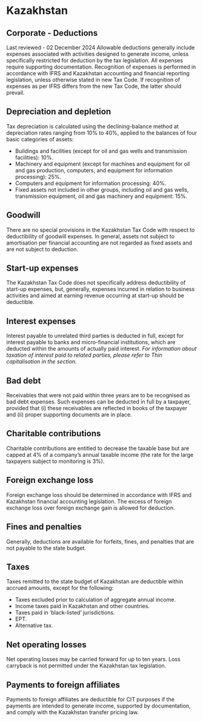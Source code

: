 # Kazakhstan
## Corporate - Deductions
Last reviewed - 02 December 2024
Allowable deductions generally include expenses associated with activities designed to generate income, unless specifically restricted for deduction by the tax legislation. All expenses require supporting documentation.
Recognition of expenses is performed in accordance with IFRS and Kazakhstan accounting and financial reporting legislation, unless otherwise stated in new Tax Code. If recognition of expenses as per IFRS differs from the new Tax Code, the latter should prevail.
## Depreciation and depletion
Tax depreciation is calculated using the declining-balance method at depreciation rates ranging from 10% to 40%, applied to the balances of four basic categories of assets:
  * Buildings and facilities (except for oil and gas wells and transmission facilities): 10%.
  * Machinery and equipment (except for machines and equipment for oil and gas production, computers, and equipment for information processing): 25%.
  * Computers and equipment for information processing: 40%.
  * Fixed assets not included in other groups, including oil and gas wells, transmission equipment, oil and gas machinery and equipment: 15%.


## Goodwill
There are no special provisions in the Kazakhstan Tax Code with respect to deductibility of goodwill expenses.
In general, assets not subject to amortisation per financial accounting are not regarded as fixed assets and are not subject to deduction.
## Start-up expenses
The Kazakhstan Tax Code does not specifically address deductibility of start-up expenses, but, generally, expenses incurred in relation to business activities and aimed at earning revenue occurring at start-up should be deductible.
## Interest expenses
Interest payable to unrelated third parties is deducted in full, except for interest payable to banks and micro-financial institutions, which are deducted within the amounts of actually paid interest. _For information about taxation of interest paid to related parties, please refer to Thin capitalisation in the section._
## Bad debt
Receivables that were not paid within three years are to be recognised as bad debt expenses. Such expenses can be deducted in full by a taxpayer, provided that (i) these receivables are reflected in books of the taxpayer and (ii) proper supporting documents are in place.
## Charitable contributions
Charitable contributions are entitled to decrease the taxable base but are capped at 4% of a company’s annual taxable income (the rate for the large taxpayers subject to monitoring is 3%).
## Foreign exchange loss
Foreign exchange loss should be determined in accordance with IFRS and Kazakhstan financial accounting legislation. The excess of foreign exchange loss over foreign exchange gain is allowed for deduction.
## Fines and penalties
Generally, deductions are available for forfeits, fines, and penalties that are not payable to the state budget.
## Taxes
Taxes remitted to the state budget of Kazakhstan are deductible within accrued amounts, except for the following:
  * Taxes excluded prior to calculation of aggregate annual income.
  * Income taxes paid in Kazakhstan and other countries.
  * Taxes paid in ‘black-listed’ jurisdictions.
  * EPT.
  * Alternative tax.


## Net operating losses
Net operating losses may be carried forward for up to ten years. Loss carryback is not permitted under the Kazakhstan tax legislation.
## Payments to foreign affiliates
Payments to foreign affiliates are deductible for CIT purposes if the payments are intended to generate income, supported by documentation, and comply with the Kazakhstan transfer pricing law.
